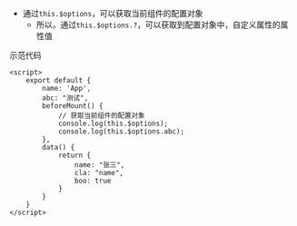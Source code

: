 - 通过`this.$options`，可以获取当前组件的配置对象
  - 所以，通过`this.$options.?`，可以获取到配置对象中，自定义属性的属性值


示范代码
```vue
<script>
    export default {
        name: 'App',
        abc: "测试",
        beforeMount() {
            // 获取当前组件的配置对象
            console.log(this.$options);
            console.log(this.$options.abc);
        },
        data() {
            return {
                name: "张三",
                cla: "name",
                boo: true
            }
        }
    }
</script>
```



